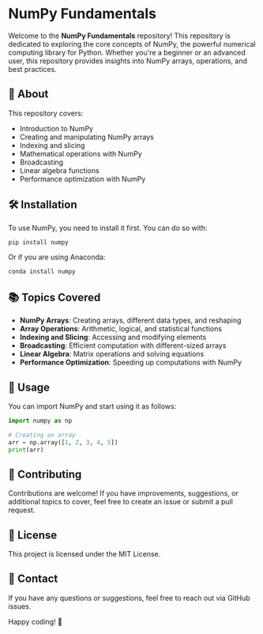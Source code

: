 # NumPy Fundamentals

Welcome to the **NumPy Fundamentals** repository! This repository is dedicated to exploring the core concepts of NumPy, the powerful numerical computing library for Python. Whether you're a beginner or an advanced user, this repository provides insights into NumPy arrays, operations, and best practices.

## 📌 About
This repository covers:
- Introduction to NumPy
- Creating and manipulating NumPy arrays
- Indexing and slicing
- Mathematical operations with NumPy
- Broadcasting
- Linear algebra functions
- Performance optimization with NumPy

## 🛠 Installation
To use NumPy, you need to install it first. You can do so with:
```bash
pip install numpy
```
Or if you are using Anaconda:
```bash
conda install numpy
```

## 📚 Topics Covered
- **NumPy Arrays**: Creating arrays, different data types, and reshaping
- **Array Operations**: Arithmetic, logical, and statistical functions
- **Indexing and Slicing**: Accessing and modifying elements
- **Broadcasting**: Efficient computation with different-sized arrays
- **Linear Algebra**: Matrix operations and solving equations
- **Performance Optimization**: Speeding up computations with NumPy

## 🚀 Usage
You can import NumPy and start using it as follows:
```python
import numpy as np

# Creating an array
arr = np.array([1, 2, 3, 4, 5])
print(arr)
```

## 🤝 Contributing
Contributions are welcome! If you have improvements, suggestions, or additional topics to cover, feel free to create an issue or submit a pull request.

## 📜 License
This project is licensed under the MIT License.

## 📩 Contact
If you have any questions or suggestions, feel free to reach out via GitHub issues.

Happy coding! 🚀

